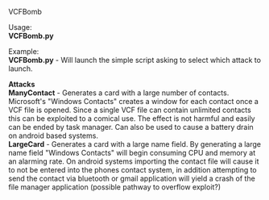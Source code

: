 VCFBomb<br />

Usage:<br />
<b>VCFBomb.py </b> <br /> 


Example:<br />
<b>VCFBomb.py</b> - Will launch the simple script asking to select which attack to launch.

<b>Attacks</b><br />
<b>ManyContact</b> - Generates a card with a large number of contacts. Microsoft's "Windows Contacts" creates a window for each contact once a VCF file is opened. Since a single VCF file can contain unlimited contacts this can be exploited to a comical use. The effect is not harmful and easily can be ended by task manager. Can also be used to cause a battery drain on android based systems.<br />
<b>LargeCard</b> - Generates a card with a large name field. By generating a large name field "Windows Contacts" will begin consuming CPU and memory at an alarming rate. On android systems importing the contact file will cause it to not be entered into the phones contact system, in addition attempting to send the contact via bluetooth or gmail application will yield a crash of the file manager application (possible pathway to overflow exploit?)